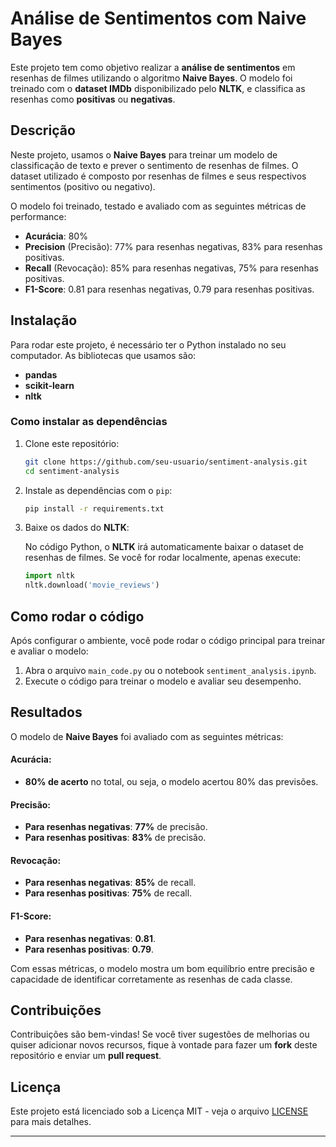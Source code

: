 

# Análise de Sentimentos com Naive Bayes

Este projeto tem como objetivo realizar a **análise de sentimentos** em resenhas de filmes utilizando o algoritmo **Naive Bayes**. O modelo foi treinado com o **dataset IMDb** disponibilizado pelo **NLTK**, e classifica as resenhas como **positivas** ou **negativas**.

## Descrição

Neste projeto, usamos o **Naive Bayes** para treinar um modelo de classificação de texto e prever o sentimento de resenhas de filmes. O dataset utilizado é composto por resenhas de filmes e seus respectivos sentimentos (positivo ou negativo).

O modelo foi treinado, testado e avaliado com as seguintes métricas de performance:
- **Acurácia**: 80%
- **Precision** (Precisão): 77% para resenhas negativas, 83% para resenhas positivas.
- **Recall** (Revocação): 85% para resenhas negativas, 75% para resenhas positivas.
- **F1-Score**: 0.81 para resenhas negativas, 0.79 para resenhas positivas.

## Instalação

Para rodar este projeto, é necessário ter o Python instalado no seu computador. As bibliotecas que usamos são:

- **pandas**
- **scikit-learn**
- **nltk**

### Como instalar as dependências

1. Clone este repositório:

    ```bash
    git clone https://github.com/seu-usuario/sentiment-analysis.git
    cd sentiment-analysis
    ```

2. Instale as dependências com o `pip`:

    ```bash
    pip install -r requirements.txt
    ```

3. Baixe os dados do **NLTK**:

    No código Python, o **NLTK** irá automaticamente baixar o dataset de resenhas de filmes. Se você for rodar localmente, apenas execute:

    ```python
    import nltk
    nltk.download('movie_reviews')
    ```

## Como rodar o código

Após configurar o ambiente, você pode rodar o código principal para treinar e avaliar o modelo:

1. Abra o arquivo `main_code.py` ou o notebook `sentiment_analysis.ipynb`.
2. Execute o código para treinar o modelo e avaliar seu desempenho.

## Resultados

O modelo de **Naive Bayes** foi avaliado com as seguintes métricas:

#### **Acurácia**:
- **80% de acerto** no total, ou seja, o modelo acertou 80% das previsões.

#### **Precisão**:
- **Para resenhas negativas**: **77%** de precisão.
- **Para resenhas positivas**: **83%** de precisão.

#### **Revocação**:
- **Para resenhas negativas**: **85%** de recall.
- **Para resenhas positivas**: **75%** de recall.

#### **F1-Score**:
- **Para resenhas negativas**: **0.81**.
- **Para resenhas positivas**: **0.79**.

Com essas métricas, o modelo mostra um bom equilíbrio entre precisão e capacidade de identificar corretamente as resenhas de cada classe.

## Contribuições

Contribuições são bem-vindas! Se você tiver sugestões de melhorias ou quiser adicionar novos recursos, fique à vontade para fazer um **fork** deste repositório e enviar um **pull request**.

## Licença

Este projeto está licenciado sob a Licença MIT - veja o arquivo [LICENSE](LICENSE) para mais detalhes.

---



